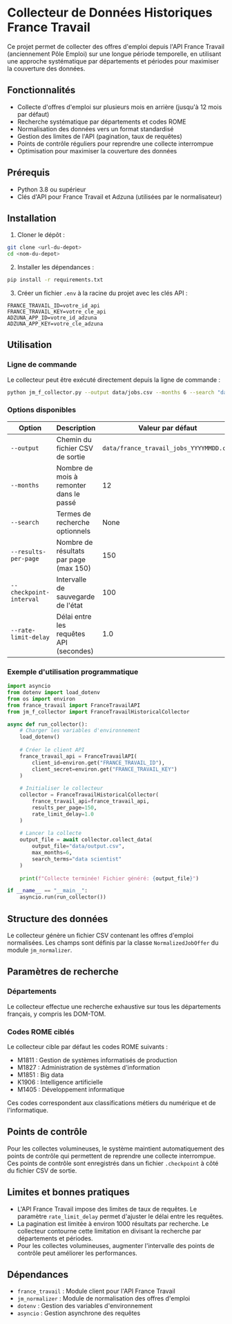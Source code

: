 # Collecteur de Données Historiques France Travail

Ce projet permet de collecter des offres d'emploi depuis l'API France Travail (anciennement Pôle Emploi) sur une longue période temporelle, en utilisant une approche systématique par départements et périodes pour maximiser la couverture des données.

## Fonctionnalités

- Collecte d'offres d'emploi sur plusieurs mois en arrière (jusqu'à 12 mois par défaut)
- Recherche systématique par départements et codes ROME
- Normalisation des données vers un format standardisé
- Gestion des limites de l'API (pagination, taux de requêtes)
- Points de contrôle réguliers pour reprendre une collecte interrompue
- Optimisation pour maximiser la couverture des données

## Prérequis

- Python 3.8 ou supérieur
- Clés d'API pour France Travail et Adzuna (utilisées par le normalisateur)

## Installation

1. Cloner le dépôt :
```bash
git clone <url-du-depot>
cd <nom-du-depot>
```

2. Installer les dépendances :
```bash
pip install -r requirements.txt
```

3. Créer un fichier `.env` à la racine du projet avec les clés API :
```
FRANCE_TRAVAIL_ID=votre_id_api
FRANCE_TRAVAIL_KEY=votre_cle_api
ADZUNA_APP_ID=votre_id_adzuna
ADZUNA_APP_KEY=votre_cle_adzuna
```

## Utilisation

### Ligne de commande

Le collecteur peut être exécuté directement depuis la ligne de commande :

```bash
python jm_f_collector.py --output data/jobs.csv --months 6 --search "data engineer"
```

### Options disponibles

| Option | Description | Valeur par défaut |
|--------|-------------|-------------------|
| `--output` | Chemin du fichier CSV de sortie | `data/france_travail_jobs_YYYYMMDD.csv` |
| `--months` | Nombre de mois à remonter dans le passé | 12 |
| `--search` | Termes de recherche optionnels | None |
| `--results-per-page` | Nombre de résultats par page (max 150) | 150 |
| `--checkpoint-interval` | Intervalle de sauvegarde de l'état | 100 |
| `--rate-limit-delay` | Délai entre les requêtes API (secondes) | 1.0 |

### Exemple d'utilisation programmatique

```python
import asyncio
from dotenv import load_dotenv
from os import environ
from france_travail import FranceTravailAPI
from jm_f_collector import FranceTravailHistoricalCollector

async def run_collector():
    # Charger les variables d'environnement
    load_dotenv()
    
    # Créer le client API
    france_travail_api = FranceTravailAPI(
        client_id=environ.get("FRANCE_TRAVAIL_ID"),
        client_secret=environ.get("FRANCE_TRAVAIL_KEY")
    )
    
    # Initialiser le collecteur
    collector = FranceTravailHistoricalCollector(
        france_travail_api=france_travail_api,
        results_per_page=150,
        rate_limit_delay=1.0
    )
    
    # Lancer la collecte
    output_file = await collector.collect_data(
        output_file="data/output.csv",
        max_months=6,
        search_terms="data scientist"
    )
    
    print(f"Collecte terminée! Fichier généré: {output_file}")

if __name__ == "__main__":
    asyncio.run(run_collector())
```

## Structure des données

Le collecteur génère un fichier CSV contenant les offres d'emploi normalisées. Les champs sont définis par la classe `NormalizedJobOffer` du module `jm_normalizer`. 

## Paramètres de recherche

### Départements

Le collecteur effectue une recherche exhaustive sur tous les départements français, y compris les DOM-TOM.

### Codes ROME ciblés

Le collecteur cible par défaut les codes ROME suivants :
- M1811 : Gestion de systèmes informatisés de production
- M1827 : Administration de systèmes d'information 
- M1851 : Big data
- K1906 : Intelligence artificielle
- M1405 : Développement informatique

Ces codes correspondent aux classifications métiers du numérique et de l'informatique.

## Points de contrôle

Pour les collectes volumineuses, le système maintient automatiquement des points de contrôle qui permettent de reprendre une collecte interrompue. Ces points de contrôle sont enregistrés dans un fichier `.checkpoint` à côté du fichier CSV de sortie.

## Limites et bonnes pratiques

- L'API France Travail impose des limites de taux de requêtes. Le paramètre `rate_limit_delay` permet d'ajuster le délai entre les requêtes.
- La pagination est limitée à environ 1000 résultats par recherche. Le collecteur contourne cette limitation en divisant la recherche par départements et périodes.
- Pour les collectes volumineuses, augmenter l'intervalle des points de contrôle peut améliorer les performances.

## Dépendances

- `france_travail` : Module client pour l'API France Travail
- `jm_normalizer` : Module de normalisation des offres d'emploi
- `dotenv` : Gestion des variables d'environnement
- `asyncio` : Gestion asynchrone des requêtes
